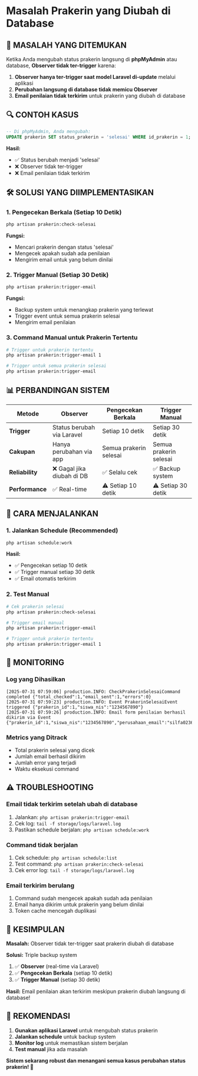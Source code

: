 # Masalah Prakerin yang Diubah di Database

## **🐛 MASALAH YANG DITEMUKAN**

Ketika Anda mengubah status prakerin langsung di **phpMyAdmin** atau database, **Observer tidak ter-trigger** karena:

1. **Observer hanya ter-trigger saat model Laravel di-update** melalui aplikasi
2. **Perubahan langsung di database tidak memicu Observer**
3. **Email penilaian tidak terkirim** untuk prakerin yang diubah di database

## **🔍 CONTOH KASUS**

```sql
-- Di phpMyAdmin, Anda mengubah:
UPDATE prakerin SET status_prakerin = 'selesai' WHERE id_prakerin = 1;
```

**Hasil:**
- ✅ Status berubah menjadi 'selesai'
- ❌ Observer tidak ter-trigger
- ❌ Email penilaian tidak terkirim

## **🛠️ SOLUSI YANG DIIMPLEMENTASIKAN**

### **1. Pengecekan Berkala (Setiap 10 Detik)**
```bash
php artisan prakerin:check-selesai
```

**Fungsi:**
- Mencari prakerin dengan status 'selesai'
- Mengecek apakah sudah ada penilaian
- Mengirim email untuk yang belum dinilai

### **2. Trigger Manual (Setiap 30 Detik)**
```bash
php artisan prakerin:trigger-email
```

**Fungsi:**
- Backup system untuk menangkap prakerin yang terlewat
- Trigger event untuk semua prakerin selesai
- Mengirim email penilaian

### **3. Command Manual untuk Prakerin Tertentu**
```bash
# Trigger untuk prakerin tertentu
php artisan prakerin:trigger-email 1

# Trigger untuk semua prakerin selesai
php artisan prakerin:trigger-email
```

## **📊 PERBANDINGAN SISTEM**

| Metode | Observer | Pengecekan Berkala | Trigger Manual |
|--------|----------|-------------------|----------------|
| **Trigger** | Status berubah via Laravel | Setiap 10 detik | Setiap 30 detik |
| **Cakupan** | Hanya perubahan via app | Semua prakerin selesai | Semua prakerin selesai |
| **Reliability** | ❌ Gagal jika diubah di DB | ✅ Selalu cek | ✅ Backup system |
| **Performance** | ✅ Real-time | ⚠️ Setiap 10 detik | ⚠️ Setiap 30 detik |

## **🚀 CARA MENJALANKAN**

### **1. Jalankan Schedule (Recommended)**
```bash
php artisan schedule:work
```

**Hasil:**
- ✅ Pengecekan setiap 10 detik
- ✅ Trigger manual setiap 30 detik
- ✅ Email otomatis terkirim

### **2. Test Manual**
```bash
# Cek prakerin selesai
php artisan prakerin:check-selesai

# Trigger email manual
php artisan prakerin:trigger-email

# Trigger untuk prakerin tertentu
php artisan prakerin:trigger-email 1
```

## **🔧 MONITORING**

### **Log yang Dihasilkan**
```
[2025-07-31 07:59:06] production.INFO: CheckPrakerinSelesaiCommand completed {"total_checked":1,"email_sent":1,"errors":0}
[2025-07-31 07:59:23] production.INFO: Event PrakerinSelesaiEvent triggered {"prakerin_id":1,"siswa_nis":"1234567890"}
[2025-07-31 07:59:26] production.INFO: Email form penilaian berhasil dikirim via Event {"prakerin_id":1,"siswa_nis":"1234567890","perusahaan_email":"silfa0236@gmail.com"}
```

### **Metrics yang Ditrack**
- Total prakerin selesai yang dicek
- Jumlah email berhasil dikirim
- Jumlah error yang terjadi
- Waktu eksekusi command

## **⚠️ TROUBLESHOOTING**

### **Email tidak terkirim setelah ubah di database**
1. Jalankan: `php artisan prakerin:trigger-email`
2. Cek log: `tail -f storage/logs/laravel.log`
3. Pastikan schedule berjalan: `php artisan schedule:work`

### **Command tidak berjalan**
1. Cek schedule: `php artisan schedule:list`
2. Test command: `php artisan prakerin:check-selesai`
3. Cek error log: `tail -f storage/logs/laravel.log`

### **Email terkirim berulang**
1. Command sudah mengecek apakah sudah ada penilaian
2. Email hanya dikirim untuk prakerin yang belum dinilai
3. Token cache mencegah duplikasi

## **🎯 KESIMPULAN**

**Masalah:** Observer tidak ter-trigger saat prakerin diubah di database

**Solusi:** Triple backup system
1. ✅ **Observer** (real-time via Laravel)
2. ✅ **Pengecekan Berkala** (setiap 10 detik)
3. ✅ **Trigger Manual** (setiap 30 detik)

**Hasil:** Email penilaian akan terkirim meskipun prakerin diubah langsung di database!

## **📝 REKOMENDASI**

1. **Gunakan aplikasi Laravel** untuk mengubah status prakerin
2. **Jalankan schedule** untuk backup system
3. **Monitor log** untuk memastikan sistem berjalan
4. **Test manual** jika ada masalah

**Sistem sekarang robust dan menangani semua kasus perubahan status prakerin! 🚀** 